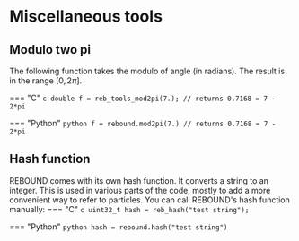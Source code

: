 # Miscellaneous tools

## Modulo two pi 
The following function takes the modulo of angle (in radians).
The result is in the range $[0, 2\pi]$.

=== "C"
    ```c
    double f = reb_tools_mod2pi(7.); // returns 0.7168 = 7 - 2*pi
    ```

=== "Python"
    ```python
    f = rebound.mod2pi(7.) // returns 0.7168 = 7 - 2*pi
    ```
## Hash function
REBOUND comes with its own hash function. 
It converts a string to an integer. 
This is used in various parts of the code, mostly to add a more convenient way to refer to particles.
You can call REBOUND's hash function  manually:
=== "C"
    ```c
    uint32_t hash = reb_hash("test string");
    ```

=== "Python"
    ```python
    hash = rebound.hash("test string")
    ```
